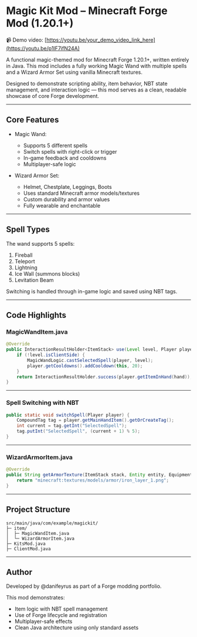 # Magic Kit Mod – Minecraft Forge Mod (1.20.1+)

📹 Demo video: [https://youtu.be/your_demo_video_link_here](https://youtu.be/p1IF7ifN24A)

A functional magic-themed mod for Minecraft Forge 1.20.1+, written entirely in Java. This mod includes a fully working Magic Wand with multiple spells and a Wizard Armor Set using vanilla Minecraft textures.

Designed to demonstrate scripting ability, item behavior, NBT state management, and interaction logic — this mod serves as a clean, readable showcase of core Forge development.

---

## Core Features

- Magic Wand:
  - Supports 5 different spells
  - Switch spells with right-click or trigger
  - In-game feedback and cooldowns
  - Multiplayer-safe logic

- Wizard Armor Set:
  - Helmet, Chestplate, Leggings, Boots
  - Uses standard Minecraft armor models/textures
  - Custom durability and armor values
  - Fully wearable and enchantable

---

## Spell Types

The wand supports 5 spells:
1. Fireball
2. Teleport
3. Lightning
4. Ice Wall (summons blocks)
5. Levitation Beam

Switching is handled through in-game logic and saved using NBT tags.

---

## Code Highlights

### MagicWandItem.java

```java
@Override
public InteractionResultHolder<ItemStack> use(Level level, Player player, InteractionHand hand) {
    if (!level.isClientSide) {
        MagicWandLogic.castSelectedSpell(player, level);
        player.getCooldowns().addCooldown(this, 20);
    }
    return InteractionResultHolder.success(player.getItemInHand(hand));
}
```

---

### Spell Switching with NBT

```java
public static void switchSpell(Player player) {
    CompoundTag tag = player.getMainHandItem().getOrCreateTag();
    int current = tag.getInt("SelectedSpell");
    tag.putInt("SelectedSpell", (current + 1) % 5);
}
```

---

### WizardArmorItem.java

```java
@Override
public String getArmorTexture(ItemStack stack, Entity entity, EquipmentSlot slot, String type) {
    return "minecraft:textures/models/armor/iron_layer_1.png";
}
```

---

## Project Structure

```
src/main/java/com/example/magickit/
├─ item/
│  ├─ MagicWandItem.java
│  └─ WizardArmorItem.java
├─ KitsMod.java
├─ ClientMod.java
```

---


## Author

Developed by @danifeyrus as part of a Forge modding portfolio.

This mod demonstrates:
- Item logic with NBT spell management
- Use of Forge lifecycle and registration
- Multiplayer-safe effects
- Clean Java architecture using only standard assets


